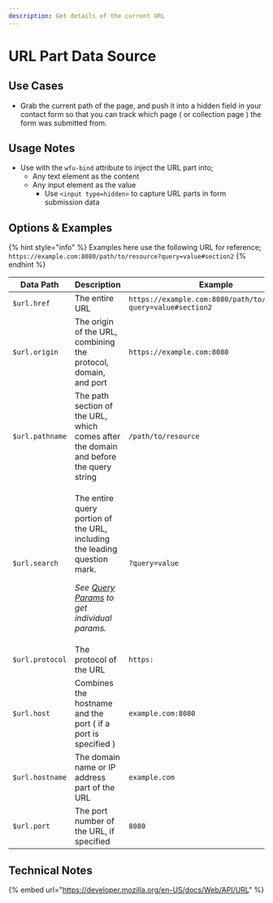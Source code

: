 ```yaml
---
description: Get details of the current URL
---
```


# URL Part Data Source

## Use Cases

* Grab the current path of the page, and push it into a hidden field in your contact form so that you can track which page ( or collection page ) the form was submitted from.&#x20;

## Usage Notes

* Use with the `wfu-bind`  attribute to inject the URL part into;
  * Any text element as the content&#x20;
  * Any input element as the value&#x20;
    * Use `<input type=hidden>` to capture URL parts in form submission data&#x20;

## Options & Examples

{% hint style="info" %}
Examples here use the following URL for reference;\
`https://example.com:8080/path/to/resource?query=value#section2`
{% endhint %}

<table><thead><tr><th width="192.33333333333331">Data Path</th><th width="310">Description</th><th>Example</th></tr></thead><tbody><tr><td><code>$url.href</code></td><td>The entire URL</td><td><code>https://example.com:8080/path/to/resource?query=value#section2</code></td></tr><tr><td><code>$url.origin</code></td><td>The origin of the URL, combining the protocol, domain, and port</td><td><code>https://example.com:8080</code></td></tr><tr><td><code>$url.pathname</code></td><td>The path section of the URL, which comes after the domain and before the query string</td><td><code>/path/to/resource</code></td></tr><tr><td><code>$url.search</code></td><td><p>The entire query portion of the URL, including the leading question mark.</p><p><em>See</em> <a href="url-query-params.md"><em>Query Params</em></a> <em>to get individual params.</em></p></td><td><code>?query=value</code></td></tr><tr><td><code>$url.protocol</code></td><td>The protocol of the URL</td><td><code>https:</code></td></tr><tr><td><code>$url.host</code></td><td>Combines the hostname and the port ( if a port is specified )</td><td><code>example.com:8080</code></td></tr><tr><td><code>$url.hostname</code></td><td>The domain name or IP address part of the URL</td><td><code>example.com</code></td></tr><tr><td><code>$url.port</code></td><td>The port number of the URL, if specified</td><td><code>8080</code></td></tr></tbody></table>

## Technical Notes

{% embed url="https://developer.mozilla.org/en-US/docs/Web/API/URL" %}

